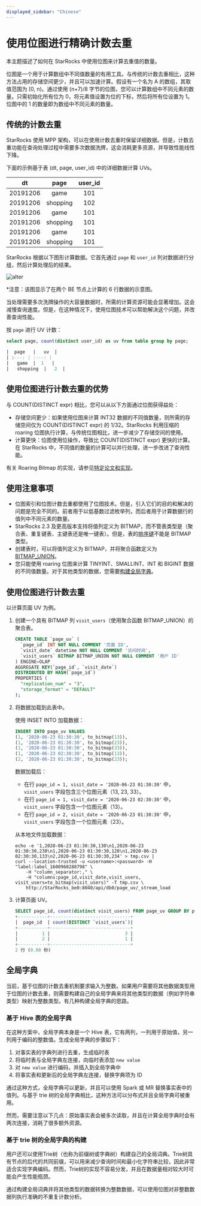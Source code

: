 ```yaml
---
displayed_sidebar: "Chinese"
---
```


# 使用位图进行精确计数去重

本主题描述了如何在 StarRocks 中使用位图来计算去重值的数量。

位图是一个用于计算数组中不同值数量的有用工具。与传统的计数去重相比，这种方法占用的存储空间更少，并且可以加速计算。假设有一个名为 A 的数组，其取值范围为 [0, n)。通过使用 (n+7)/8 字节的位图，您可以计算数组中不同元素的数量。只需初始化所有位为 0，将元素值设置为位的下标，然后将所有位设置为 1。位图中的 1 的数量即为数组中不同元素的数量。

## 传统的计数去重

StarRocks 使用 MPP 架构，可以在使用计数去重时保留详细数据。但是，计数去重功能在查询处理过程中需要多次数据洗牌，这会消耗更多资源，并导致性能线性下降。

下面的示例基于表 (dt, page, user_id) 中的详细数据计算 UVs。

|  dt   |   page  | user_id |
| :---: | :---: | :---:|
|   20191206  |   game  | 101 |
|   20191206  |   shopping  | 102 |
|   20191206  |   game  | 101 |
|   20191206  |   shopping  | 101 |
|   20191206  |   game  | 101 |
|   20191206  |   shopping  | 101 |

StarRocks 根据以下图形计算数据。它首先通过 `page` 和 `user_id` 列对数据进行分组，然后计算处理后的结果。

![alter](../assets/6.1.2-2.png)

*注意：该图显示了在两个 BE 节点上计算的 6 行数据的示意图。

当处理需要多次洗牌操作的大容量数据时，所需的计算资源可能会显著增加。这会减慢查询速度。但是，在这种情况下，使用位图技术可以帮助解决这个问题，并改善查询性能。

按 `page` 进行 UV 计数：

```sql
select page, count(distinct user_id) as uv from table group by page;

|  page   |   uv  |
| :---: | :---: |
|   game  |  1   |
|   shopping  |   2  |
```

## 使用位图进行计数去重的优势

与 COUNT(DISTINCT expr) 相比，您可以从以下方面通过位图获得益处：

* 存储空间更少：如果使用位图来计算 INT32 数据的不同值数量，则所需的存储空间仅为 COUNT(DISTINCT expr) 的 1/32。StarRocks 利用压缩的 roaring 位图执行计算，与传统位图相比，进一步减少了存储空间的使用。
* 计算更快：位图使用位操作，导致比 COUNT(DISTINCT expr) 更快的计算。在 StarRocks 中，不同值的数量的计算可以并行处理，进一步改进了查询性能。

有关 Roaring Bitmap 的实现，请参见[特定论文和实现](https://github.com/RoaringBitmap/RoaringBitmap)。

## 使用注意事项

* 位图索引和位图计数去重都使用了位图技术。但是，引入它们的目的和解决的问题是完全不同的。前者用于以低基数过滤枚举列，而后者用于计算数据行的值列中不同元素的数量。
* StarRocks 2.3 及更高版本支持将值列定义为 BITMAP，而不管表类型是（聚合表、重复键表、主键表还是唯一键表）。但是，表的[排序键](../table_design/Sort_key.md)不能是 BITMAP 类型。
* 创建表时，可以将值列定义为 BITMAP，并将聚合函数定义为[BITMAP_UNION](../sql-reference/sql-functions/bitmap-functions/bitmap_union.md)。
* 您只能使用 roaring 位图来计算 TINYINT、SMALLINT、INT 和 BIGINT 数据的不同值数量。对于其他类型的数据，您需要[构建全局字典](#global-dictionary)。

## 使用位图进行计数去重

以计算页面 UV 为例。

1. 创建一个具有 BITMAP 列 `visit_users`（使用聚合函数 BITMAP_UNION）的聚合表。

    ```sql
    CREATE TABLE `page_uv` (
      `page_id` INT NOT NULL COMMENT '页面 ID',
      `visit_date` datetime NOT NULL COMMENT '访问时间',
      `visit_users` BITMAP BITMAP_UNION NOT NULL COMMENT '用户 ID'
    ) ENGINE=OLAP
    AGGREGATE KEY(`page_id`, `visit_date`)
    DISTRIBUTED BY HASH(`page_id`)
    PROPERTIES (
      "replication_num" = "3",
      "storage_format" = "DEFAULT"
    );
    ```

2. 将数据加载到此表中。

    使用 INSET INTO 加载数据：

    ```sql
    INSERT INTO page_uv VALUES
    (1, '2020-06-23 01:30:30', to_bitmap(13)),
    (1, '2020-06-23 01:30:30', to_bitmap(23)),
    (1, '2020-06-23 01:30:30', to_bitmap(33)),
    (1, '2020-06-23 02:30:30', to_bitmap(13)),
    (2, '2020-06-23 01:30:30', to_bitmap(23));
    ```

    数据加载后：

    * 在行 `page_id = 1, visit_date = '2020-06-23 01:30:30'` 中，`visit_users` 字段包含三个位图元素（13, 23, 33）。
    * 在行 `page_id = 1, visit_date = '2020-06-23 02:30:30'` 中，`visit_users` 字段包含一个位图元素（13）。
    * 在行 `page_id = 2, visit_date = '2020-06-23 01:30:30'` 中，`visit_users` 字段包含一个位图元素（23）。

   从本地文件加载数据：

    ```shell
    echo -e '1,2020-06-23 01:30:30,130\n1,2020-06-23 01:30:30,230\n1,2020-06-23 01:30:30,120\n1,2020-06-23 02:30:30,133\n2,2020-06-23 01:30:30,234' > tmp.csv | 
    curl --location-trusted -u <username>:<password> -H "label:label_1600960288798" \
        -H "column_separator:," \
        -H "columns:page_id,visit_date,visit_users, visit_users=to_bitmap(visit_users)" -T tmp.csv \
        http://StarRocks_be0:8040/api/db0/page_uv/_stream_load
    ```

3. 计算页面 UV。

    ```sql
    SELECT page_id, count(distinct visit_users) FROM page_uv GROUP BY page_id;
    +-----------+------------------------------+
    |  page_id  | count(DISTINCT `visit_users`)|
    +-----------+------------------------------+
    |         1 |                            3 |
    |         2 |                            1 |
    +-----------+------------------------------+
    2 行 (0.00 秒)
    ```

## 全局字典

当前，基于位图的计数去重机制要求输入为整数。如果用户需要将其他数据类型用于位图的计数去重，则需要构建自己的全局字典来将其他类型的数据（例如字符串类型）映射为整数类型。有几种构建全局字典的思路。

### 基于 Hive 表的全局字典

在这种方案中，全局字典本身是一个 Hive 表，它有两列，一列用于原始值，另一列用于编码的整数值。生成全局字典的步骤如下：

1. 对事实表的字典列进行去重，生成临时表
2. 将临时表与全局字典左连接，向临时表添加 `new value`
3. 对 `new value` 进行编码，并插入到全局字典中
4. 将事实表和更新后的全局字典左连接，替换字典项为 ID

通过这种方式，全局字典可以更新，并且可以使用 Spark 或 MR 替换事实表中的值列。与基于 trie 树的全局字典相比，这种方法可以分布式并且全局字典可被重用。

然而，需要注意以下几点：原始事实表会被多次读取，并且在计算全局字典时会有两次连接，消耗了很多额外资源。

### 基于 trie 树的全局字典的构建

用户还可以使用Trie树（也称为前缀树或字典树）构建自己的全局词典。Trie树具有节点的后代的共同前缀，可以用来减少查询时间和最小化字符串比较，因此非常适合实现字典编码。然而，Trie树的实现不容易分发，并且在数据量相对较大时可能会产生性能瓶颈。

通过构建全局词典并将其他类型的数据转换为整数数据，可以使用位图对非整数数据列执行准确的不重复计数分析。